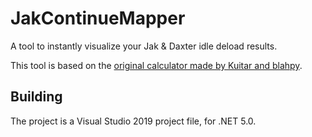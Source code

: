 # JakContinueMapper
 A tool to instantly visualize your Jak & Daxter idle deload results.

This tool is based on the [original calculator made by Kuitar and blahpy](https://www.youtube.com/watch?v=Vv9MINO6Y4k).

## Building

The project is a Visual Studio 2019 project file, for .NET 5.0.